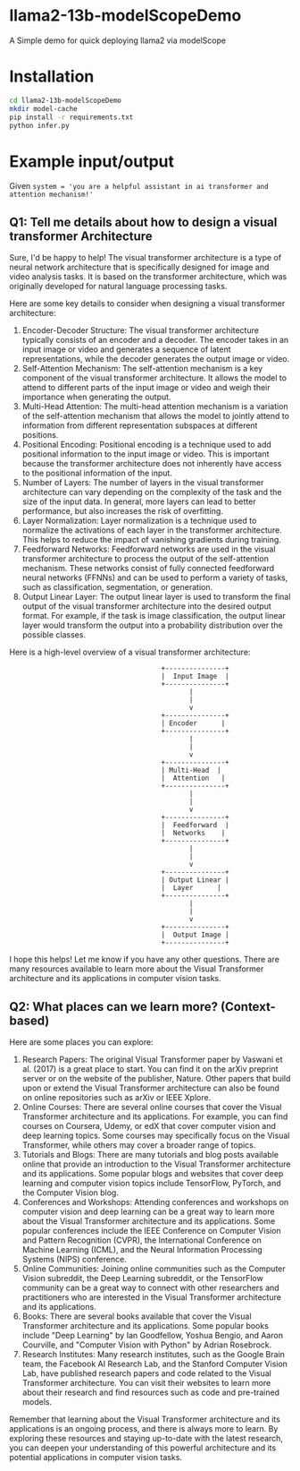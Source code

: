 # llama2-13b-modelScopeDemo
A Simple demo for quick deploying llama2 via modelScope

# Installation 
```bash
cd llama2-13b-modelScopeDemo
mkdir model-cache
pip install -r requirements.txt
python infer.py
```

# Example input/output
Given ```system = 'you are a helpful assistant in ai transformer and attention mechanism!'```
## Q1: Tell me details about how to design a visual transformer Architecture
Sure, I'd be happy to help! The visual transformer architecture is a type of neural network architecture that is specifically designed for image and video analysis tasks. It is based on the transformer architecture, which was originally developed for natural language processing tasks.

Here are some key details to consider when designing a visual transformer architecture:

1. Encoder-Decoder Structure: The visual transformer architecture typically consists of an encoder and a decoder. The encoder takes in an input image or video and generates a sequence of latent representations, while the decoder generates the output image or video.
2. Self-Attention Mechanism: The self-attention mechanism is a key component of the visual transformer architecture. It allows the model to attend to different parts of the input image or video and weigh their importance when generating the output.
3. Multi-Head Attention: The multi-head attention mechanism is a variation of the self-attention mechanism that allows the model to jointly attend to information from different representation subspaces at different positions.
4. Positional Encoding: Positional encoding is a technique used to add positional information to the input image or video. This is important because the transformer architecture does not inherently have access to the positional information of the input.
5. Number of Layers: The number of layers in the visual transformer architecture can vary depending on the complexity of the task and the size of the input data. In general, more layers can lead to better performance, but also increases the risk of overfitting.
6. Layer Normalization: Layer normalization is a technique used to normalize the activations of each layer in the transformer architecture. This helps to reduce the impact of vanishing gradients during training.
7. Feedforward Networks: Feedforward networks are used in the visual transformer architecture to process the output of the self-attention mechanism. These networks consist of fully connected feedforward neural networks (FFNNs) and can be used to perform a variety of tasks, such as classification, segmentation, or generation.
8. Output Linear Layer: The output linear layer is used to transform the final output of the visual transformer architecture into the desired output format. For example, if the task is image classification, the output linear layer would transform the output into a probability distribution over the possible classes.

Here is a high-level overview of a visual transformer architecture:
```
                                      +---------------+
                                      |  Input Image  |
                                      +---------------+
                                             |
                                             |
                                             v
                                      +---------------+
                                      | Encoder      |
                                      +---------------+
                                             |
                                             |
                                             v
                                      +---------------+
                                      | Multi-Head  |
                                      |  Attention   |
                                      +---------------+
                                             |
                                             |
                                             v
                                      +---------------+
                                      |  Feedforward  |
                                      |  Networks    |
                                      +---------------+
                                             |
                                             |
                                             v
                                      +---------------+
                                      | Output Linear |
                                      |  Layer      |
                                      +---------------+
                                             |
                                             |
                                             v
                                      +---------------+
                                      |  Output Image |
                                      +---------------+
```
I hope this helps! Let me know if you have any other questions.
There are many resources available to learn more about the Visual Transformer architecture and its applications in computer vision tasks. 
## Q2: What places can we learn more? (Context-based)
Here are some places you can explore:

1. Research Papers: The original Visual Transformer paper by Vaswani et al. (2017) is a great place to start. You can find it on the arXiv preprint server or on the website of the publisher, Nature. Other papers that build upon or extend the Visual Transformer architecture can also be found on online repositories such as arXiv or IEEE Xplore.
2. Online Courses: There are several online courses that cover the Visual Transformer architecture and its applications. For example, you can find courses on Coursera, Udemy, or edX that cover computer vision and deep learning topics. Some courses may specifically focus on the Visual Transformer, while others may cover a broader range of topics.
3. Tutorials and Blogs: There are many tutorials and blog posts available online that provide an introduction to the Visual Transformer architecture and its applications. Some popular blogs and websites that cover deep learning and computer vision topics include TensorFlow, PyTorch, and the Computer Vision blog.
4. Conferences and Workshops: Attending conferences and workshops on computer vision and deep learning can be a great way to learn more about the Visual Transformer architecture and its applications. Some popular conferences include the IEEE Conference on Computer Vision and Pattern Recognition (CVPR), the International Conference on Machine Learning (ICML), and the Neural Information Processing Systems (NIPS) conference.
5. Online Communities: Joining online communities such as the Computer Vision subreddit, the Deep Learning subreddit, or the TensorFlow community can be a great way to connect with other researchers and practitioners who are interested in the Visual Transformer architecture and its applications.
6. Books: There are several books available that cover the Visual Transformer architecture and its applications. Some popular books include "Deep Learning" by Ian Goodfellow, Yoshua Bengio, and Aaron Courville, and "Computer Vision with Python" by Adrian Rosebrock.
7. Research Institutes: Many research institutes, such as the Google Brain team, the Facebook AI Research Lab, and the Stanford Computer Vision Lab, have published research papers and code related to the Visual Transformer architecture. You can visit their websites to learn more about their research and find resources such as code and pre-trained models.

Remember that learning about the Visual Transformer architecture and its applications is an ongoing process, and there is always more to learn. By exploring these resources and staying up-to-date with the latest research, you can deepen your understanding of this powerful architecture and its potential applications in computer vision tasks.